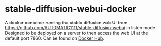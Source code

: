 # stable-diffusion-webui-docker
A docker container running the stable diffusion web UI from https://github.com/AUTOMATIC1111/stable-diffusion-webui in listen mode. Designed to be deployed on a server to then access the web UI at the default port 7860. Can be found on [Docker Hub](https://hub.docker.com/r/slandl/stable-diffusion-webui).
